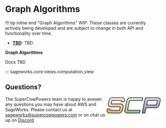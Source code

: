 # Graph Algorithms

!!! tip inline end "Graph Algorithms"
    WIP: These classes are currently actively being developed and are subject to change in both API and functionality over time.
    
- **[TBD](overview.md):** TBD

**Graph Algorithms**

Docs TBD

::: sageworks.core.views.computation_view

## Questions?
<img align="right" src="../../../images/scp.png" width="180">

The SuperCowPowers team is happy to answer any questions you may have about AWS and SageWorks. Please contact us at [sageworks@supercowpowers.com](mailto:sageworks@supercowpowers.com) or on chat us up on [Discord](https://discord.gg/WHAJuz8sw8) 


